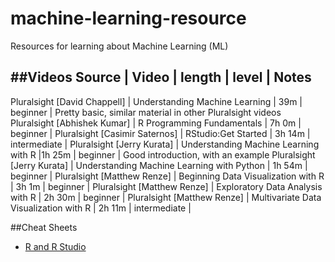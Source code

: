 # machine-learning-resource
Resources for learning about Machine Learning (ML)


##Videos
Source | Video | length | level | Notes
--------------------------------------
Pluralsight [David Chappell] | Understanding Machine Learning | 39m | beginner | Pretty basic, similar material in other Pluralsight videos
Pluralsight [Abhishek Kumar] | R Programming Fundamentals | 7h 0m | beginner |
Pluralsight [Casimir Saternos] | RStudio:Get Started | 3h 14m | intermediate |
Pluralsight [Jerry Kurata] | Understanding Machine Learning with R |1h 25m | beginner | Good introduction, with an example
Pluralsight [Jerry Kurata] | Understanding Machine Learning with Python | 1h 54m | beginner |
Pluralsight [Matthew Renze] | Beginning Data Visualization with R | 3h 1m | beginner |
Pluralsight [Matthew Renze] | Exploratory Data Analysis with R | 2h 30m | beginner |
Pluralsight [Matthew Renze] | Multivariate Data Visualization with R | 2h 11m | intermediate |



##Cheat Sheets
- [R and R Studio](https://www.rstudio.com/resources/cheatsheets/)




